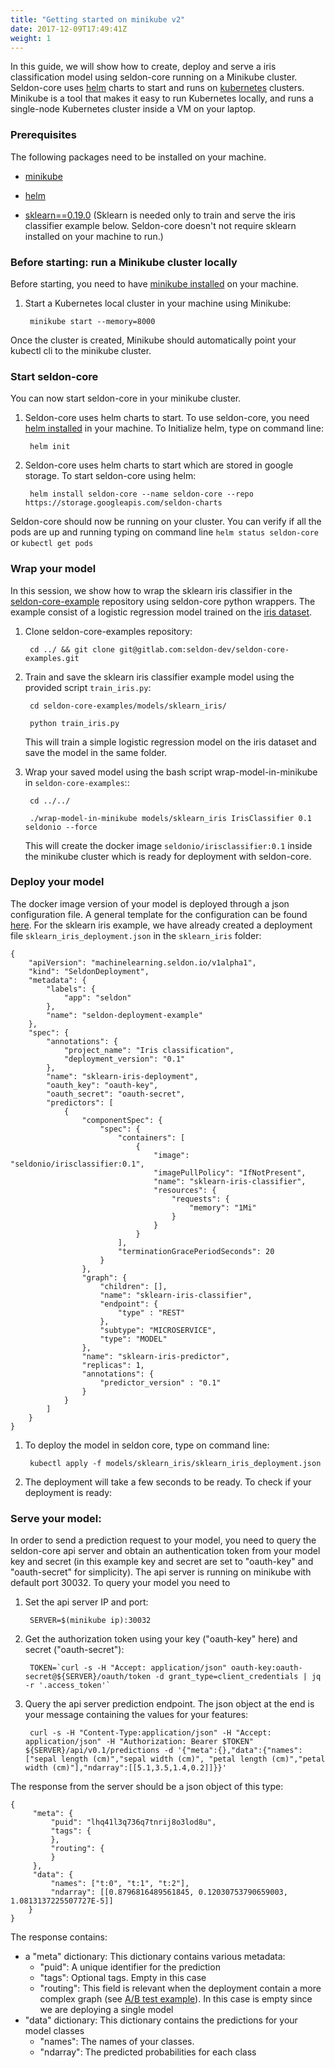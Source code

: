 ```yaml
---
title: "Getting started on minikube v2"
date: 2017-12-09T17:49:41Z
weight: 1
---
```

In this guide, we will show how to create, deploy and serve a iris classification model using seldon-core running on a Minikube cluster. Seldon-core uses [helm](https://github.com/kubernetes/helm) charts to start and runs on [kubernetes](https://kubernetes.io/) clusters. Minikube is a tool that makes it easy to run Kubernetes locally,  and runs a single-node Kubernetes cluster inside a VM on your laptop. 


### Prerequisites

The following packages need to be installed on your machine.

* [minikube](https://kubernetes.io/docs/tasks/tools/install-minikube/)
* [helm](https://github.com/kubernetes/helm/blob/master/docs/install.md)

* [sklearn==0.19.0](link) (Sklearn is needed only to train and serve the iris classifier example below. Seldon-core doesn't not require sklearn installed on your machine  to run.)


### Before starting: run a Minikube cluster locally

Before starting, you need to have [minikube installed](https://kubernetes.io/docs/tasks/tools/install-minikube/) on your machine.

1. Start a Kubernetes local cluster in your machine using Minikube:

        minikube start --memory=8000

Once the cluster is created, Minikube should automatically point your kubectl cli to the minikube cluster.

### Start seldon-core

You can now start seldon-core in your minikube cluster.


1. Seldon-core uses helm charts to start. To use seldon-core, you need [helm installed](https://github.com/kubernetes/helm/blob/master/docs/install.md) in your machine. To Initialize helm, type on command line: 

        helm init

1. Seldon-core uses helm charts to start which are stored in google storage. To start seldon-core using helm:

        helm install seldon-core --name seldon-core --repo https://storage.googleapis.com/seldon-charts


Seldon-core should now be running on your cluster. You can verify if all the pods are up and running typing on command line ```helm status seldon-core``` or ```kubectl get pods```

### Wrap your model

In this session, we show how to wrap the sklearn iris classifier in the [seldon-core-example](link) repository using seldon-core python wrappers. The example consist of a logistic regression model trained on the  [iris dataset](link_iris).

1. Clone seldon-core-examples repository: 

        cd ../ && git clone git@gitlab.com:seldon-dev/seldon-core-examples.git

2. Train and save the sklearn iris classifier example model using the provided script ```train_iris.py```:

        cd seldon-core-examples/models/sklearn_iris/

        python train_iris.py

    This will train a simple logistic regression model on the iris dataset and save the model in the same folder.


3. Wrap your saved model using the bash script wrap-model-in-minikube in ```seldon-core-examples```::

        cd ../../

        ./wrap-model-in-minikube models/sklearn_iris IrisClassifier 0.1 seldonio --force

    This will create the docker image ```seldonio/irisclassifier:0.1``` inside the minikube cluster  which is ready for deployment with seldon-core.


### Deploy your model

The docker image version of your model is deployed through a json configuration file. A general template for the configuration can be found  [here](https://gitlab.com/seldon-dev/seldon-core-examples/blob/master/models/sklearn_iris/sklearn_iris_deployment.json). For the sklearn iris example, we have already created a deployment file ```sklearn_iris_deployment.json``` in the ```sklearn_iris``` folder:


    {
        "apiVersion": "machinelearning.seldon.io/v1alpha1",
        "kind": "SeldonDeployment",
        "metadata": {
            "labels": {
                "app": "seldon"
            },
            "name": "seldon-deployment-example"
        },
        "spec": {
            "annotations": {
                "project_name": "Iris classification",
                "deployment_version": "0.1"
            },
            "name": "sklearn-iris-deployment",
            "oauth_key": "oauth-key",
            "oauth_secret": "oauth-secret",
            "predictors": [
                {
                    "componentSpec": {
                        "spec": {
                            "containers": [
                                {
                                    "image": "seldonio/irisclassifier:0.1",
                                    "imagePullPolicy": "IfNotPresent",
                                    "name": "sklearn-iris-classifier",
                                    "resources": {
                                        "requests": {
                                            "memory": "1Mi"
                                        }
                                    }
                                }
                            ],
                            "terminationGracePeriodSeconds": 20
                        }
                    },
                    "graph": {
                        "children": [],
                        "name": "sklearn-iris-classifier",
                        "endpoint": {
                            "type" : "REST"
                        },
                        "subtype": "MICROSERVICE",
                        "type": "MODEL"
                    },
                    "name": "sklearn-iris-predictor",
                    "replicas": 1,
    	    	    "annotations": {
    	    	        "predictor_version" : "0.1"
                    }
                }
            ]
        }
    }


1. To deploy the model  in seldon core, type on command line:

        kubectl apply -f models/sklearn_iris/sklearn_iris_deployment.json

2. The deployment will take a few seconds to be ready. To check if your deployment is ready:

        
	
### Serve your  model:

In order to send a prediction request to your model, you need to query the seldon-core api server and obtain an authentication token from your model key and secret (in this example key and secret are set to "oauth-key" and "oauth-secret" for simplicity). The api server is running on minikube with default port 30032. To query your model you need to

1. Set the api server IP and port:

        SERVER=$(minikube ip):30032

2. Get the authorization token using your key ("oauth-key" here) and secret ("oauth-secret"):

        TOKEN=`curl -s -H "Accept: application/json" oauth-key:oauth-secret@${SERVER}/oauth/token -d grant_type=client_credentials | jq -r '.access_token'`

3. Query the api server prediction endpoint. The json object at the end is your message containing the values for your features:

        curl -s -H "Content-Type:application/json" -H "Accept: application/json" -H "Authorization: Bearer $TOKEN" ${SERVER}/api/v0.1/predictions -d '{"meta":{},"data":{"names":["sepal length (cm)","sepal width (cm)", "petal length (cm)","petal width (cm)"],"ndarray":[[5.1,3.5,1.4,0.2]]}}'

The response from the server should be a json object of this type:

    {
         "meta": {
             "puid": "lhq41l3q736q7tnrij8o3lod8u",
             "tags": {
             },
             "routing": {
             }
         },
         "data": {
             "names": ["t:0", "t:1", "t:2"],
             "ndarray": [[0.8796816489561845, 0.12030753790659003, 1.0813137225507727E-5]]
        }
    }

The response contains:

* a "meta" dictionary: This dictionary contains various metadata:
    * "puid": A unique identifier for the prediction
    * "tags": Optional tags. Empty in this case
    * "routing": This field is relevant when the deployment contain a more complex graph (see [A/B test example](link)). In this case is empty since we are deploying a single model
* "data" dictionary: This dictionary contains the predictions for your model classes
    * "names": The names of your classes.
    * "ndarray": The predicted  probabilities for each class